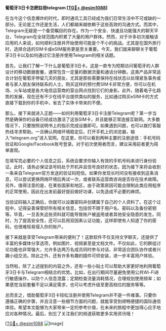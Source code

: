 **葡萄牙3日卡怎麽註冊telegram [[TG💪+ @esim1088](https://t.me/s/esim1088)]**

在当今这个信息爆炸的时代，即时通讯工具已经成为我们日常生活中不可或缺的一部分。无论是工作还是生活，人们都越来越依赖于这些高效的沟通方式。而其中，Telegram无疑是一个备受瞩目的存在。作为一个安全、快速且功能强大的聊天平台，Telegram在全球范围内积累了大量的用户群体。然而，对于许多初次接触该应用的人来说，如何顺利注册并开始使用可能是个不小的挑战。尤其是在国外旅行时，选择合适的SIM卡或eSIM服务更是至关重要。今天，我们就来聊聊关于葡萄牙3日卡以及如何通过它注册并使用Telegram的相关话题。

首先，让我们了解一下什么是葡萄牙3日卡。这是一款专为短期访问葡萄牙的人群设计的移动数据套餐，通常包含一定量的数据流量和通话分钟数。这类产品非常适合计划在葡萄牙停留几天的朋友，尤其是那些需要保持在线状态以处理紧急事务或者与家人朋友保持联系的人士。购买这样的预付费SIM卡非常方便，你可以在机场、火车站或是各大电信运营商的营业网点找到它们的身影。此外，随着电子化趋势的发展，现在还有不少在线平台提供类似的服务，比如通过购买eSIM卡的方式直接下载到你的手机中，省去了实体卡带来的不便。

那么，接下来就进入正题——如何利用葡萄牙3日卡注册Telegram呢？第一步当然是确保你的设备已经成功激活了这张SIM卡，并且能够正常连接互联网。大多数情况下，只要按照说明书上的指示完成设置即可。如果遇到问题，也可以拨打客服热线寻求帮助。一旦确认网络环境稳定后，打开手机上的浏览器，输入“telegram.org”进入官网。在这里，你可以看到两种主要的注册途径：手机号码验证和Google/Facebook账号登录。对于初次使用者而言，建议采用前者更为简单直观。

在填写完必要的个人信息之后，系统会要求你输入有效的手机号码来进行身份验证。此时，请务必保证该号码处于开机并且信号良好的状态，因为接下来将会收到一条来自Telegram官方发送的验证码短信。如果你发现长时间没有接收到这条消息，可以尝试更换网络环境后再试一次，或者联系运营商咨询是否存在技术故障。另外，值得注意的是，在某些国家和地区，由于政策原因可能会限制此类应用程序的正常使用，因此在出发前最好提前做好功课，以免造成不必要的麻烦。

当验证码输入正确后，你就可以设置密码并创建属于自己的个人资料了。在这个过程中，记得妥善保管好所有相关信息，包括但不限于用户名、密码以及备份密钥等。毕竟，一旦丢失这些资料就可能导致账户被盗用或者其他安全隐患的发生。同时，为了提高安全性，还可以启用双因素认证功能，这样即使有人知道了你的密码，也很难轻易侵入你的账户。

接下来就是享受Telegram带来的便利了！这款软件不仅支持文字聊天，还提供了丰富的多媒体分享选项，例如图片、视频甚至是文档文件。不仅如此，它的群组讨论功能也非常强大，允许多达两万名成员同时参与对话，非常适合团队协作或者兴趣小组交流。除此之外，还有许多有趣的插件可供安装，进一步丰富用户体验。

当然啦，除了上述提到的内容之外，还有一些小贴士可以帮助大家更好地利用葡萄牙3日卡与Telegram相结合的优势。比如，在出行期间尽量避免使用公共Wi-Fi进行敏感操作，以防个人信息泄露；定期检查流量消耗情况，合理规划使用频率；如果感觉当前套餐不足以满足需求，也可以考虑升级至更高档位的服务等等。

总而言之，借助葡萄牙3日卡轻松注册并使用Telegram并不是一件难事。只要你遵循正确的步骤，并且注意一些细节方面的问题，就能享受到顺畅便捷的国际通信体验。希望本文能够为大家带来一定的参考价值，在未来的旅程中更加得心应手地应对各种情况。最后，别忘了关注我们的频道获取更多实用资讯哦！

[[TG💪+ @esim1088](https://t.me/s/esim1088) ![Image](https://i.postimg.cc/4NQfJmqS/Snipaste-2025-05-13-00-14-12.png)]